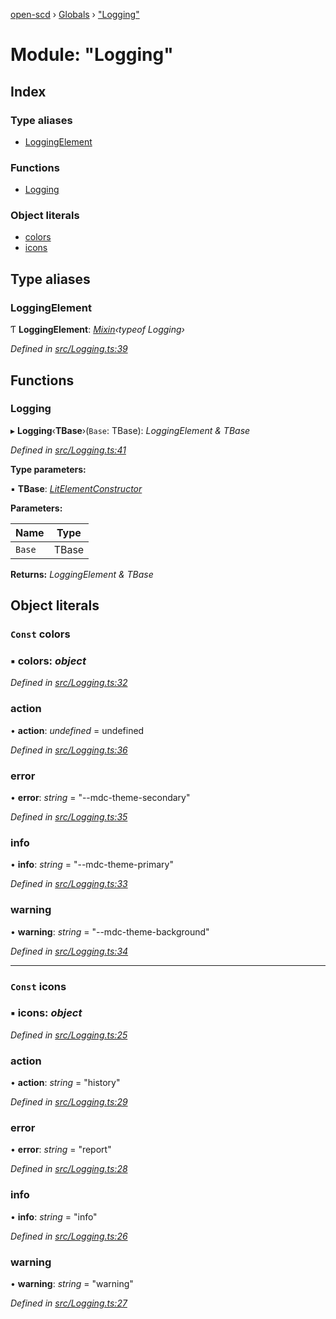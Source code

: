 [open-scd](../README.md) › [Globals](../globals.md) › ["Logging"](_logging_.md)

# Module: "Logging"

## Index

### Type aliases

* [LoggingElement](_logging_.md#loggingelement)

### Functions

* [Logging](_logging_.md#logging)

### Object literals

* [colors](_logging_.md#const-colors)
* [icons](_logging_.md#const-icons)

## Type aliases

###  LoggingElement

Ƭ **LoggingElement**: *[Mixin](_foundation_.md#mixin)‹typeof Logging›*

*Defined in [src/Logging.ts:39](https://github.com/openscd/open-scd/blob/2f1ab2c/src/Logging.ts#L39)*

## Functions

###  Logging

▸ **Logging**‹**TBase**›(`Base`: TBase): *LoggingElement & TBase*

*Defined in [src/Logging.ts:41](https://github.com/openscd/open-scd/blob/2f1ab2c/src/Logging.ts#L41)*

**Type parameters:**

▪ **TBase**: *[LitElementConstructor](_foundation_.md#litelementconstructor)*

**Parameters:**

Name | Type |
------ | ------ |
`Base` | TBase |

**Returns:** *LoggingElement & TBase*

## Object literals

### `Const` colors

### ▪ **colors**: *object*

*Defined in [src/Logging.ts:32](https://github.com/openscd/open-scd/blob/2f1ab2c/src/Logging.ts#L32)*

###  action

• **action**: *undefined* = undefined

*Defined in [src/Logging.ts:36](https://github.com/openscd/open-scd/blob/2f1ab2c/src/Logging.ts#L36)*

###  error

• **error**: *string* = "--mdc-theme-secondary"

*Defined in [src/Logging.ts:35](https://github.com/openscd/open-scd/blob/2f1ab2c/src/Logging.ts#L35)*

###  info

• **info**: *string* = "--mdc-theme-primary"

*Defined in [src/Logging.ts:33](https://github.com/openscd/open-scd/blob/2f1ab2c/src/Logging.ts#L33)*

###  warning

• **warning**: *string* = "--mdc-theme-background"

*Defined in [src/Logging.ts:34](https://github.com/openscd/open-scd/blob/2f1ab2c/src/Logging.ts#L34)*

___

### `Const` icons

### ▪ **icons**: *object*

*Defined in [src/Logging.ts:25](https://github.com/openscd/open-scd/blob/2f1ab2c/src/Logging.ts#L25)*

###  action

• **action**: *string* = "history"

*Defined in [src/Logging.ts:29](https://github.com/openscd/open-scd/blob/2f1ab2c/src/Logging.ts#L29)*

###  error

• **error**: *string* = "report"

*Defined in [src/Logging.ts:28](https://github.com/openscd/open-scd/blob/2f1ab2c/src/Logging.ts#L28)*

###  info

• **info**: *string* = "info"

*Defined in [src/Logging.ts:26](https://github.com/openscd/open-scd/blob/2f1ab2c/src/Logging.ts#L26)*

###  warning

• **warning**: *string* = "warning"

*Defined in [src/Logging.ts:27](https://github.com/openscd/open-scd/blob/2f1ab2c/src/Logging.ts#L27)*
